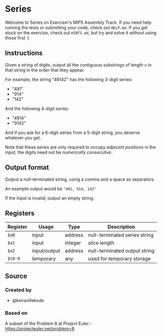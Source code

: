# Series

Welcome to Series on Exercism's MIPS Assembly Track.
If you need help running the tests or submitting your code, check out `HELP.md`.
If you get stuck on the exercise, check out `HINTS.md`, but try and solve it without using those first :)

## Instructions

Given a string of digits, output all the contiguous substrings of length `n` in that string in the order that they appear.

For example, the string "49142" has the following 3-digit series:

- "491"
- "914"
- "142"

And the following 4-digit series:

- "4914"
- "9142"

And if you ask for a 6-digit series from a 5-digit string, you deserve whatever you get.

Note that these series are only required to occupy _adjacent positions_ in the input;
the digits need not be _numerically consecutive_.

## Output format

Output a null-terminated string, using a comma and a space as separators.

An example output would be `"491, 914, 142"`

If the input is invalid, output an empty string.

## Registers

| Register | Usage        | Type    | Description                    |
| -------- | ------------ | ------- | ------------------------------ |
| `$a0`    | input        | address | null-terminated series string  |
| `$a1`    | input        | integer | slice length                   |
| `$a2`    | input/output | address | null-terminated output string  |
| `$t0-9`  | temporary    | any     | used for temporary storage     |

## Source

### Created by

- @keiravillekode

### Based on

A subset of the Problem 8 at Project Euler - https://projecteuler.net/problem=8